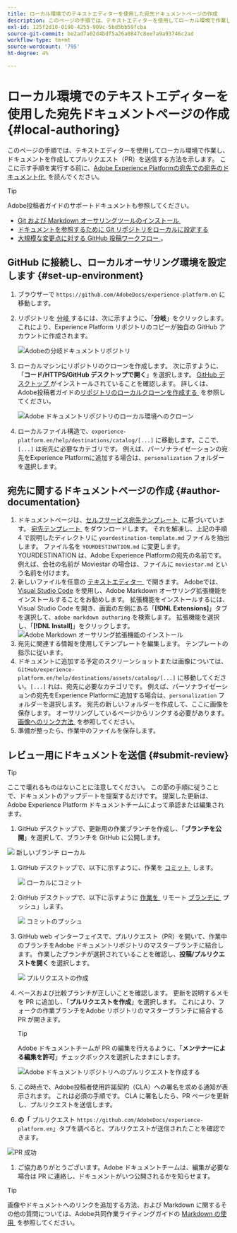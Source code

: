 ```yaml
---
title: ローカル環境でのテキストエディターを使用した宛先ドキュメントページの作成
description: このページの手順では、テキストエディターを使用してローカル環境で作業し、Experience Platformの宛先のドキュメントページを作成してレビュー用に送信する方法について説明します。
exl-id: 125f2d10-0190-4255-909c-5bd5bb59fcba
source-git-commit: be2ad7a02d4bdf5a26a0847c8ee7a9a93746c2ad
workflow-type: tm+mt
source-wordcount: '795'
ht-degree: 4%

---
```


# ローカル環境でのテキストエディターを使用した宛先ドキュメントページの作成 {#local-authoring}

このページの手順では、テキストエディターを使用してローカル環境で作業し、ドキュメントを作成してプルリクエスト（PR）を送信する方法を示します。 ここに示す手順を実行する前に、[Adobe Experience Platformの宛先での宛先のドキュメント化 &#x200B;](./documentation-instructions.md) を読んでください。

>[!TIP]
>
>Adobe投稿者ガイドのサポートドキュメントも参照してください。
>
>* [Git および Markdown オーサリングツールのインストール &#x200B;](https://experienceleague.adobe.com/docs/contributor/contributor-guide/setup/install-tools.html?lang=ja)
>* [&#x200B; ドキュメントを参照するために Git リポジトリをローカルに設定する &#x200B;](https://experienceleague.adobe.com/docs/contributor/contributor-guide/setup/local-repo.html?lang=ja)
>* [&#x200B; 大規模な変更点に対する GitHub 投稿ワークフロー &#x200B;](https://experienceleague.adobe.com/docs/contributor/contributor-guide/setup/full-workflow.html?lang=ja)。

## GitHub に接続し、ローカルオーサリング環境を設定します {#set-up-environment}

1. ブラウザーで `https://github.com/AdobeDocs/experience-platform.en` に移動します。
2. リポジトリを [&#x200B; 分岐 &#x200B;](https://experienceleague.adobe.com/docs/contributor/contributor-guide/setup/local-repo.html?lang=ja#fork-the-repository) するには、次に示すように、「**分岐**」をクリックします。 これにより、Experience Platform リポジトリのコピーが独自の GitHub アカウントに作成されます。

   ![Adobeの分岐ドキュメントリポジトリ &#x200B;](../assets/docs-framework/ssd-fork-repository.gif)

3. ローカルマシンにリポジトリのクローンを作成します。 次に示すように、「**コード/HTTPS/GitHub デスクトップで開く**」を選択します。 [GitHub デスクトップ &#x200B;](https://desktop.github.com/) がインストールされていることを確認します。 詳しくは、Adobe投稿者ガイドの [&#x200B; リポジトリのローカルクローンを作成する &#x200B;](https://experienceleague.adobe.com/docs/contributor/contributor-guide/setup/local-repo.html?lang=ja#create-a-local-clone-of-the-repository) を参照してください。

   ![Adobe ドキュメントリポジトリのローカル環境へのクローン &#x200B;](../assets/docs-framework/clone-local.png)

4. ローカルファイル構造で、`experience-platform.en/help/destinations/catalog/[...]` に移動します。ここで、`[...]` は宛先に必要なカテゴリです。 例えば、パーソナライゼーションの宛先をExperience Platformに追加する場合は、`personalization` フォルダーを選択します。

## 宛先に関するドキュメントページの作成 {#author-documentation}

1. ドキュメントページは、[&#x200B; セルフサービス宛先テンプレート &#x200B;](../docs-framework/self-service-template.md) に基づいています。 [&#x200B; 宛先テンプレート &#x200B;](../assets/docs-framework/yourdestination-template.zip) をダウンロードします。 それを解凍し、上記の手順 4 で説明したディレクトリに `yourdestination-template.md` ファイルを抽出します。  ファイル名を `YOURDESTINATION.md` に変更します。YOURDESTINATION は、Adobe Experience Platformの宛先の名前です。 例えば、会社の名前が Moviestar の場合は、ファイルに `moviestar.md` という名前を付けます。
2. 新しいファイルを任意の [&#x200B; テキストエディター &#x200B;](https://experienceleague.adobe.com/docs/contributor/contributor-guide/setup/install-tools.html?lang=ja#understand-markdown-editors) で開きます。 Adobeでは、[Visual Studio Code](https://code.visualstudio.com/) を使用し、Adobe Markdown オーサリング拡張機能をインストールすることをお勧めします。 拡張機能をインストールするには、Visual Studio Code を開き、画面の左側にある「**[!DNL Extensions]**」タブを選択して、`adobe markdown authoring` を検索します。 拡張機能を選択し、「**[!DNL Install]**」をクリックします。
   ![Adobe Markdown オーサリング拡張機能のインストール &#x200B;](../assets/docs-framework/install-adobe-markdown-extension.gif)
3. 宛先に関連する情報を使用してテンプレートを編集します。 テンプレートの指示に従います。
4. ドキュメントに追加する予定のスクリーンショットまたは画像については、`GitHub/experience-platform.en/help/destinations/assets/catalog/[...]` に移動してください。`[...]` れは、宛先に必要なカテゴリです。 例えば、パーソナライゼーションの宛先をExperience Platformに追加する場合は、`personalization` フォルダーを選択します。 宛先の新しいフォルダーを作成して、ここに画像を保存します。 オーサリングしているページからリンクする必要があります。 [&#x200B; 画像へのリンク方法 &#x200B;](https://experienceleague.adobe.com/docs/contributor/contributor-guide/writing-essentials/linking.html?lang=ja#link-to-images) を参照してください。
5. 準備が整ったら、作業中のファイルを保存します。

## レビュー用にドキュメントを送信 {#submit-review}

>[!TIP]
>
>ここで壊れるものはないことに注意してください。 この節の手順に従うことで、ドキュメントのアップデートを提案するだけです。 提案した更新は、Adobe Experience Platform ドキュメントチームによって承認または編集されます。

1. GitHub デスクトップで、更新用の作業ブランチを作成し、「**ブランチを公開**」を選択して、ブランチを GitHub に公開します。

![&#x200B; 新しいブランチ ローカル &#x200B;](../assets/docs-framework/new-branch-local.gif)

1. GitHub デスクトップで、以下に示すように、作業を [&#x200B; コミット &#x200B;](https://docs.github.com/en/free-pro-team@latest/github/getting-started-with-github/github-glossary#commit) します。

   ![&#x200B; ローカルにコミット &#x200B;](../assets/docs-framework/commit-local.png)

1. GitHub デスクトップで、以下に示すように [&#x200B; 作業を &#x200B;](https://docs.github.com/en/free-pro-team@latest/github/getting-started-with-github/github-glossary#push) リモート [&#x200B; ブランチに &#x200B;](https://docs.github.com/en/free-pro-team@latest/github/getting-started-with-github/github-glossary#remote) プッシュ」します。

   ![&#x200B; コミットのプッシュ &#x200B;](../assets/docs-framework/push-local-to-remote.png)

1. GitHub web インターフェイスで、プルリクエスト（PR）を開いて、作業中のブランチをAdobe ドキュメントリポジトリのマスターブランチに結合します。 作業したブランチが選択されていることを確認し、**投稿/プルリクエストを開く** を選択します。

   ![&#x200B; プルリクエストの作成 &#x200B;](../assets/docs-framework/ssd-create-pull-request-1.gif)

1. ベースおよび比較ブランチが正しいことを確認します。 更新を説明するメモを PR に追加し、「**プルリクエストを作成**」を選択します。 これにより、フォークの作業ブランチをAdobe リポジトリのマスターブランチに結合する PR が開きます。

   >[!TIP]
   >
   >Adobe ドキュメントチームが PR の編集を行えるように、「**メンテナーによる編集を許可**」チェックボックスを選択したままにします。

   ![Adobe ドキュメントリポジトリへのプルリクエストを作成する &#x200B;](../assets/docs-framework/ssd-create-pull-request-2.png)

1. この時点で、Adobe投稿者使用許諾契約（CLA）への署名を求める通知が表示されます。 これは必須の手順です。 CLA に署名したら、PR ページを更新し、プルリクエストを送信します。

1. **の「** プルリクエスト `https://github.com/AdobeDocs/experience-platform.en`」タブを調べると、プルリクエストが送信されたことを確認できます。

![PR 成功 &#x200B;](../assets/docs-framework/ssd-pr-successful.png)

1. ご協力ありがとうございます。Adobe ドキュメントチームは、編集が必要な場合は PR に連絡し、ドキュメントがいつ公開されるかを知らせます。

>[!TIP]
>
>画像やドキュメントへのリンクを追加する方法、および Markdown に関するその他の質問については、Adobe共同作業ライティングガイドの [Markdown の使用 &#x200B;](https://experienceleague.adobe.com/docs/contributor/contributor-guide/writing-essentials/markdown.html?lang=ja) を参照してください。
